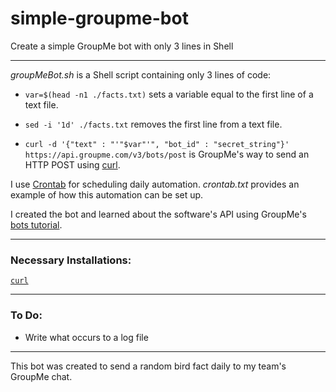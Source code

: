 # simple-groupme-bot

Create a simple GroupMe bot with only 3 lines in Shell

---

<i>groupMeBot.sh</i> is a Shell script containing only 3 lines of code:

* `var=$(head -n1 ./facts.txt)` sets a variable equal to the first line of a text file.

* `sed -i '1d' ./facts.txt` removes the first line from a text file.

* `curl -d '{"text" : "'"$var"'", "bot_id" : "secret_string"}' https://api.groupme.com/v3/bots/post` is GroupMe's way to send an HTTP POST using [curl](https://curl.haxx.se/).

I use [Crontab](http://crontab.org/) for scheduling daily automation. <i>crontab.txt</i> provides an example of how this automation can be set up.

I created the bot and learned about the software's API using GroupMe's [bots tutorial](https://dev.groupme.com/tutorials/bots).

---

<h3>Necessary Installations:</h3>

[`curl`](https://curl.haxx.se/)

---

<h3>To Do:</h3>

* Write what occurs to a log file

---

This bot was created to send a random bird fact daily to my team's GroupMe chat.
